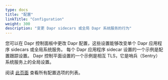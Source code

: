 ```yaml
---
type: docs
title: "配置"
linkTitle: "Configuration"
weight: 300
description: "变更 Dapr sidecars 或全局 Dapr 系统服务的行为"
---
```


您可以在 Dapr 控制面板中更改 Dapr 配置，这些设置能够改变单个 Dapr 应用程序 sidecars 或全局系统服务。 每个 Dapr 应用程序 sidecar 设置的一个示例是配置跟踪设置。 Dapr 控制平面设置的一个示例是相互 TLS，它是哨兵（Sentry）系统服务上的全局设置。

阅读 [此页面]({{X1X}}) 查看所有配置选项的列表。
